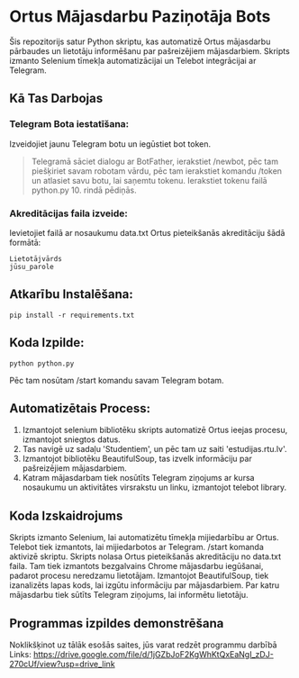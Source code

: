 # Ortus Mājasdarbu Paziņotāja Bots
Šis repozitorijs satur Python skriptu, kas automatizē Ortus mājasdarbu pārbaudes un lietotāju informēšanu par pašreizējiem mājasdarbiem. Skripts izmanto Selenium tīmekļa automatizācijai un Telebot integrācijai ar Telegram.
## Kā Tas Darbojas
### Telegram Bota iestatīšana:
Izveidojiet jaunu Telegram botu un iegūstiet bot token.
> Telegramā sāciet dialogu ar BotFather, ierakstiet /newbot, pēc tam piešķiriet savam robotam vārdu, pēc tam
 ierakstiet komandu /token un atlasiet savu botu, lai saņemtu tokenu.
> Ierakstiet tokenu failā python.py 10. rindā pēdiņās.
### Akreditācijas faila izveide:
Ievietojiet failā ar nosaukumu data.txt Ortus pieteikšanās akreditāciju šādā formātā:
```
Lietotājvārds
jūsu_parole
```
## Atkarību Instalēšana:
```
pip install -r requirements.txt
```
## Koda Izpilde:
```
python python.py
```
Pēc tam nosūtam /start komandu savam Telegram botam.
## Automatizētais Process:
1) Izmantojot selenium bibliotēku skripts automatizē Ortus ieejas procesu, izmantojot sniegtos datus.
2) Tas navigē uz sadaļu 'Studentiem', un pēc tam uz saiti 'estudijas.rtu.lv'.
3) Izmantojot bibliotēku BeautifulSoup, tas izvelk informāciju par pašreizējiem mājasdarbiem.
4) Katram mājasdarbam tiek nosūtīts Telegram ziņojums ar kursa nosaukumu un aktivitātes virsrakstu un linku, izmantojot telebot library.
## Koda Izskaidrojums
Skripts izmanto Selenium, lai automatizētu tīmekļa mijiedarbību ar Ortus.
Telebot tiek izmantots, lai mijiedarbotos ar Telegram.
/start komanda aktivizē skriptu.
Skripts nolasa Ortus pieteikšanās akreditāciju no data.txt faila.
Tam tiek izmantots bezgalvains Chrome mājasdarbu iegūšanai, padarot procesu neredzamu lietotājam.
Izmantojot BeautifulSoup, tiek izanalizēts lapas kods, lai izgūtu informāciju par mājasdarbiem.
Par katru mājasdarbu tiek sūtīts Telegram ziņojums, lai informētu lietotāju.

## Programmas izpildes demonstrēšana
Noklikšķinot uz tālāk esošās saites, jūs varat redzēt programmu darbībā
Links: https://drive.google.com/file/d/1jGZbJoF2KgWhKtQxEaNgI_zDJ-270cUf/view?usp=drive_link
